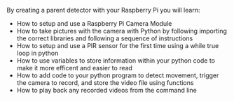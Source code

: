 By creating a parent detector with your Raspberry Pi you will learn:

- How to setup and use a Raspberry Pi Camera Module
- How to take pictures with the camera with Python by following importing the correct libraries and following a sequence of instructions
- How to setup and use a PIR sensor for the first time using a while true loop in python
- How to use variables to store information within your python code to make it more efficent and easier to read
- How to add code to your python program to detect movement, trigger the camera to record, and store the video file using functions
- How to play back any recorded videos from the command line
